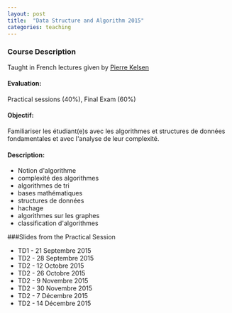 ```yaml
---
layout: post
title:  "Data Structure and Algorithm 2015"
categories: teaching
---
```


### Course Description
Taught in French
lectures given by [Pierre Kelsen](http://wwwen.uni.lu/research/fstc/laboratory_of_advanced_software_systems_lassy/members/pierre_kelsen)

#### Evaluation:
Practical sessions (40%), Final Exam (60%)

#### Objectif:
Familiariser les étudiant(e)s avec les algorithmes et structures de données fondamentales et avec l'analyse de leur complexité.

#### Description:
+ Notion d'algorithme
+ complexité des algorithmes
+ algorithmes de tri
+ bases mathématiques
+ structures de données
+ hachage
+ algorithmes sur les graphes
+ classification d'algorithmes

###Slides from the Practical Session
+ TD1 - 21 Septembre 2015
+ TD2 - 28 Septembre 2015
+ TD2 - 12 Octobre 2015
+ TD2 - 26 Octobre 2015
+ TD2 - 9 Novembre 2015
+ TD2 - 30 Novembre 2015
+ TD2 - 7 Décembre 2015
+ TD2 - 14 Décembre 2015
